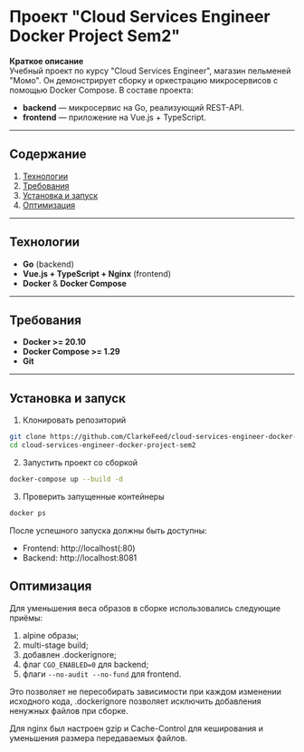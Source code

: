 # Проект "Cloud Services Engineer Docker Project Sem2"

**Краткое описание**  
Учебный проект по курсу "Cloud Services Engineer", магазин пельменей "Момо". Он демонстрирует сборку и оркестрацию микросервисов с помощью Docker Compose. В составе проекта:

- **backend** — микросервис на Go, реализующий REST-API.
- **frontend** — приложение на Vue.js + TypeScript.

---

## Содержание

1. [Технологии](#технологии)
2. [Требования](#требования)  
3. [Установка и запуск](#установка-и-запуск)
4. [Оптимизация](#оптимизация)
---

## Технологии

- **Go** (backend)
- **Vue.js + TypeScript + Nginx** (frontend)
- **Docker** & **Docker Compose**

---

## Требования

- **Docker >= 20.10**
- **Docker Compose >= 1.29**
- **Git**

---

## Установка и запуск

1. Клонировать репозиторий
```bash
git clone https://github.com/ClarkeFeed/cloud-services-engineer-docker-project-sem2.git
cd cloud-services-engineer-docker-project-sem2
```

2. Запустить проект со сборкой
```bash
docker-compose up --build -d
```

3. Проверить запущенные контейнеры
```bash
docker ps
```

После успешного запуска должны быть доступны:
- Frontend: http://localhost(:80)
- Backend: http://localhost:8081

## Оптимизация

Для уменьшения веса образов в сборке использовались следующие приёмы:
1. alpine образы;
2. multi-stage build;
3. добавлен .dockerignore;
4. флаг `CGO_ENABLED=0` для backend;
5. флаги `--no-audit --no-fund` для frontend.

Это позволяет не пересобирать зависимости при каждом изменении исходного кода, .dockerignore позволяет исключить добавления ненужных файлов при сборке.

Для nginx был настроен gzip и Cache-Control для кеширования и уменьшения размера передаваемых файлов.